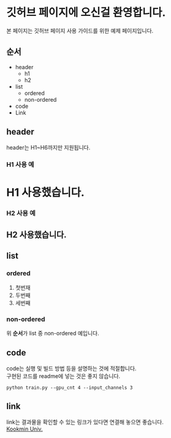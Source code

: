 # 깃허브 페이지에 오신걸 환영합니다.

본 페이지는 깃허브 페이지 사용 가이드를 위한 예제 페이지입니다.

## 순서
* header
  * h1
  * h2
* list
  * ordered
  * non-ordered
* code
* Link
    
    
## header
header는 H1~H6까지만 지원됩니다.
### H1 사용 예
# H1 사용했습니다.
    
### H2 사용 예
## H2 사용했습니다.
   
   
## list
### ordered
1. 첫번재
2. 두번째
3. 세번째
   
### non-ordered
위 **순서**가 list 중 non-ordered 예입니다.
    
    
## code
code는 실행 및 빌드 방법 등을 설명하는 것에 적절합니다.   
구현된 코드를 readme에 넣는 것은 좋지 않습니다.
```shell
python train.py --gpu_cnt 4 --input_channels 3
```
    
    
## link
link는 결과물을 확인할 수 있는 링크가 있다면 연결해 놓으면 좋습니다.   
[Kookmin Univ.](https://www.kookmin.ac.kr)
